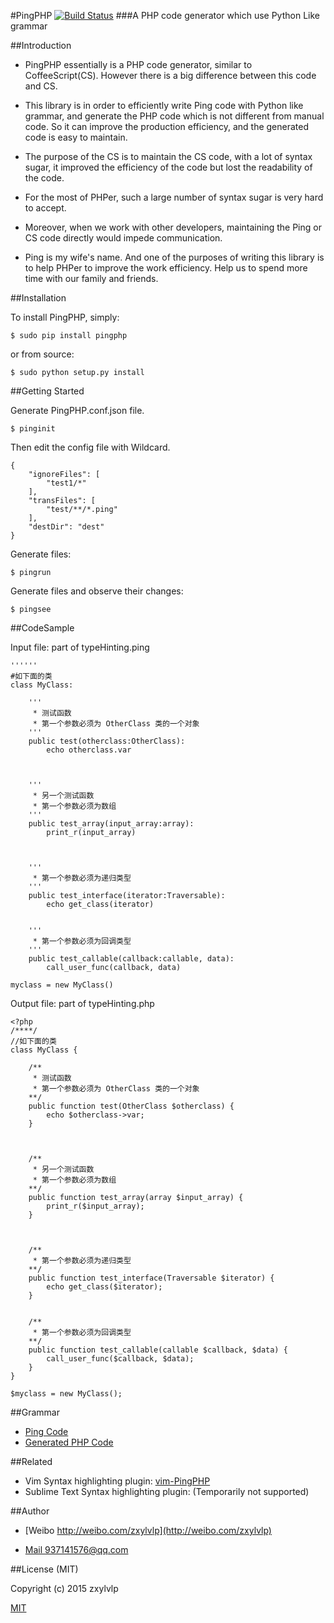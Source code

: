 #PingPHP 
[![Build Status](https://travis-ci.org/zxylvlp/PingPHP.svg?branch=master)](https://travis-ci.org/zxylvlp/PingPHP)
###A PHP code generator which use Python Like grammar



##Introduction

- PingPHP essentially is a PHP code generator, similar to CoffeeScript(CS). However there is a big difference between this code and CS. 
- This library is in order to efficiently write Ping code with Python like grammar, and generate the PHP code which is not different from manual code. So it can improve the production efficiency, and the generated code is easy to maintain. 
- The purpose of the CS is to maintain the CS code, with a lot of syntax sugar, it improved the efficiency of the code but lost the readability of the code. 
- For the most of PHPer, such a large number of syntax sugar is very hard to accept. 
- Moreover, when we work with other developers, maintaining the Ping or CS code directly would impede communication.

- Ping is my wife's name. And one of the purposes of writing this library is to help PHPer to improve the work efficiency. Help us to spend more time with our family and friends.

##Installation

To install PingPHP, simply:

`$ sudo pip install pingphp`

or from source:

`$ sudo python setup.py install`

##Getting Started

Generate PingPHP.conf.json file.

```
$ pinginit
```

Then edit the config file with Wildcard.

```
{
    "ignoreFiles": [
        "test1/*"
    ], 
    "transFiles": [
        "test/**/*.ping"
    ], 
    "destDir": "dest"
}
```

Generate files:

```
$ pingrun
```
Generate files and observe their changes:

```
$ pingsee
```

##CodeSample

Input file: part of typeHinting.ping

```
''''''
#如下面的类
class MyClass:

    '''
     * 测试函数
     * 第一个参数必须为 OtherClass 类的一个对象
    '''
    public test(otherclass:OtherClass):
        echo otherclass.var
    


    '''
     * 另一个测试函数
     * 第一个参数必须为数组 
    ''' 
    public test_array(input_array:array):
        print_r(input_array)
    


    '''
     * 第一个参数必须为递归类型
    '''
    public test_interface(iterator:Traversable):
        echo get_class(iterator)
    
    
    '''
     * 第一个参数必须为回调类型
    '''
    public test_callable(callback:callable, data):
        call_user_func(callback, data)
    
myclass = new MyClass()

```

Output file: part of typeHinting.php

```
<?php
/****/
//如下面的类
class MyClass { 
    
    /**
     * 测试函数
     * 第一个参数必须为 OtherClass 类的一个对象
    **/
    public function test(OtherClass $otherclass) { 
        echo $otherclass->var; 
    }
    
    
    
    /**
     * 另一个测试函数
     * 第一个参数必须为数组 
    **/
    public function test_array(array $input_array) { 
        print_r($input_array); 
    }
    
    
    
    /**
     * 第一个参数必须为递归类型
    **/
    public function test_interface(Traversable $iterator) { 
        echo get_class($iterator); 
    }
    
    
    /**
     * 第一个参数必须为回调类型
    **/
    public function test_callable(callable $callback, $data) { 
        call_user_func($callback, $data); 
    }
}

$myclass = new MyClass(); 
```

##Grammar
* [Ping Code](https://github.com/zxylvlp/PingPHP/tree/master/test/test)
* [Generated PHP Code](https://github.com/zxylvlp/PingPHP/tree/master/test/dest/test)


##Related

* Vim Syntax highlighting plugin: [vim-PingPHP](https://github.com/PingPHP/Vim-PingPHP)
* Sublime Text Syntax highlighting plugin: (Temporarily not supported)

##Author

* [Weibo http://weibo.com/zxylvlp](http://weibo.com/zxylvlp)

* [Mail 937141576@qq.com](mailto:937141576@qq.com)

##License (MIT)

Copyright (c) 2015 zxylvlp

[MIT](https://github.com/zxylvlp/PingPHP/blob/master/LICENSE)
